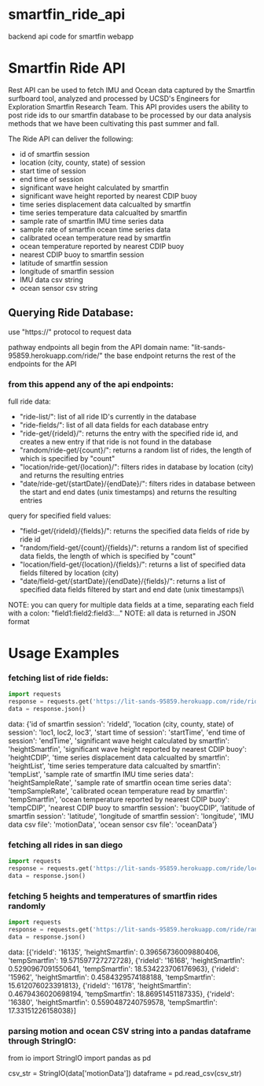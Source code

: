 # smartfin_ride_api
backend api code for smartfin webapp

# Smartfin Ride API

Rest API can be used to fetch IMU and Ocean data captured by the Smartfin surfboard tool, analyzed and processed by UCSD's Engineers for Exploration Smartfin Research Team. This API provides users the ability to post ride ids to our smartfin database to be processed by our data analysis methods that we have been cultivating this past summer and fall. 

The Ride API can deliver the following: 
* id of smartfin session
* location (city, county, state) of session
* start time of session
* end time of session
* significant wave height calculated by smartfin
* significant wave height reported by nearest CDIP buoy
* time series displacement data calcualted by smartfin
* time series temperature data calcualted by smartfin
* sample rate of smartfin IMU time series data
* sample rate of smartfin ocean time series  data
* calibrated ocean temperature read by smartfin
* ocean temperature reported by nearest CDIP buoy
* nearest CDIP buoy to smartfin session
* latitude of smartfin session
* longitude of smartfin session
* IMU data csv string
* ocean sensor csv string

## Querying Ride Database:
use "https://" protocol to request data

pathway endpoints all begin from the API domain name: "lit-sands-95859.herokuapp.com/ride/"
the base endpoint returns the rest of the endpoints for the API

### from this append any of the api endpoints:
full ride data:
* "ride-list/": list of all ride ID's currently in the database
* "ride-fields/": list of all data fields for each database entry
* "ride-get/{rideId}/": returns the entry with the specified ride id, and creates a new entry if that ride is not found in the database
* "random/ride-get/{count}/": returns a random list of rides, the length of which is specified by "count"
* "location/ride-get/{location}/": filters rides in database by location (city) and returns the resulting entries
* "date/ride-get/{startDate}/{endDate}/": filters rides in database between the start and end dates (unix timestamps) and returns the resulting entries

query for specified field values:
* "field-get/{rideId}/{fields}/": returns the specified data fields of ride by ride id
* "random/field-get/{count}/{fields}/": returns a random list of specified data fields, the length of which is specified by "count" 
* "location/field-get/{location}/{fields}/": returns a list of specified data fields filtered by location (city)
* "date/field-get/{startDate}/{endDate}/{fields}/": returns a list of specified data fields filtered by start and end date (unix timestamps)\

NOTE: you can query for multiple data fields at a time, separating each field with a colon: "field1:field2:field3:..."
NOTE: all data is returned in JSON format


# Usage Examples
### fetching list of ride fields:

```python
import requests
response = requests.get('https://lit-sands-95859.herokuapp.com/ride/ride-fields/')
data = response.json()
```

data: 
{'id of smartfin session': 'rideId',
 'location (city, county, state) of session': 'loc1, loc2, loc3',
 'start time of session': 'startTime',
 'end time of session': 'endTime',
 'significant wave height calculated by smartfin': 'heightSmartfin',
 'significant wave height reported by nearest CDIP buoy': 'heightCDIP',
 'time series displacement data calcualted by smartfin': 'heightList',
 'time series temperature data calcualted by smartfin': 'tempList',
 'sample rate of smartfin IMU time series data': 'heightSampleRate',
 'sample rate of smartfin ocean time series  data': 'tempSampleRate',
 'calibrated ocean temperature read by smartfin': 'tempSmartfin',
 'ocean temperature reported by nearest CDIP buoy': 'tempCDIP',
 'nearest CDIP buoy to smartfin session': 'buoyCDIP',
 'latitude of smartfin session': 'latitude',
 'longitude of smartfin session': 'longitude',
 'IMU data csv file': 'motionData',
 'ocean sensor csv file': 'oceanData'}

### fetching all rides in san diego
```python
import requests
response = requests.get('https://lit-sands-95859.herokuapp.com/ride/location/ride-get/{location}/')
data = response.json()
```

### fetching 5 heights and temperatures of smartfin rides randomly
```python
import requests
response = requests.get('https://lit-sands-95859.herokuapp.com/ride/random/field-get/5/heightSmartfin:tempSmartfin/')
data = response.json()
```
data: 
[{'rideId': '16135',
  'heightSmartfin': 0.39656736009880406,
  'tempSmartfin': 19.571597727272728},
 {'rideId': '16168',
  'heightSmartfin': 0.5290967091550641,
  'tempSmartfin': 18.534223706176963},
 {'rideId': '15962',
  'heightSmartfin': 0.4584329574188188,
  'tempSmartfin': 15.612076023391813},
 {'rideId': '16178',
  'heightSmartfin': 0.4679436020698194,
  'tempSmartfin': 18.86951451187335},
 {'rideId': '16380',
  'heightSmartfin': 0.5590487240759578,
  'tempSmartfin': 17.33151226158038}]


### parsing motion and ocean CSV string into a pandas dataframe through StringIO:
from io import StringIO
import pandas as pd

csv_str = StringIO(data['motionData'])
dataframe = pd.read_csv(csv_str)
